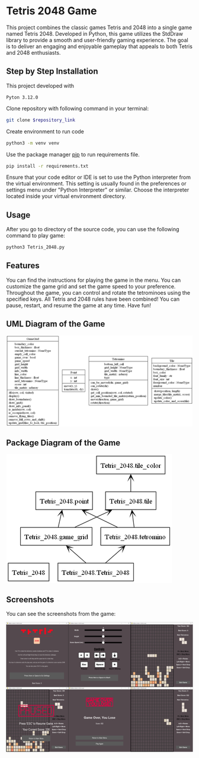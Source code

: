 # Tetris 2048 Game

This project combines the classic games Tetris and 2048 into a single game named Tetris 2048. Developed in Python, this
game utilizes the StdDraw library to provide a smooth and user-friendly gaming experience. The goal is to deliver an
engaging and enjoyable gameplay that appeals to both Tetris and 2048 enthusiasts.

## Step by Step Installation

This project developed with

```
Pyton 3.12.0
```

Clone repository with following command in your terminal:

```bash
git clone $repository_link
```

Create environment to run code

```bash
python3 -m venv venv
```

Use the package manager [pip](https://pip.pypa.io/en/stable/) to run requirements file.

```bash
pip install -r requirements.txt
```

Ensure that your code editor or IDE is set to use the Python interpreter from the virtual environment. This setting is
usually found in the preferences or settings menu under "Python Interpreter" or similar. Choose the interpreter located
inside your virtual environment directory.

## Usage

After you go to directory of the source code, you can use the following command to play game:

```bash
python3 Tetris_2048.py
```

## Features

You can find the instructions for playing the game in the menu. You can customize the game grid and set the game speed
to your preference. Throughout the game, you can control and rotate the tetrominoes using the specified keys. All Tetris
and 2048 rules have been combined! You can pause, restart, and resume the game at any time. Have fun!

## UML Diagram of the Game

![Game Photos](UML.png)

## Package Diagram of the Game
![Game Photos](PACKAGES.png)

## Screenshots

You can see the screenshots from the game:

![Game Photos](Tetris_2048/images/inGame.png)


